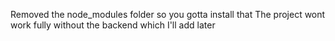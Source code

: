Removed the node_modules folder so you gotta install that
The project wont work fully without the backend which I'll add later
